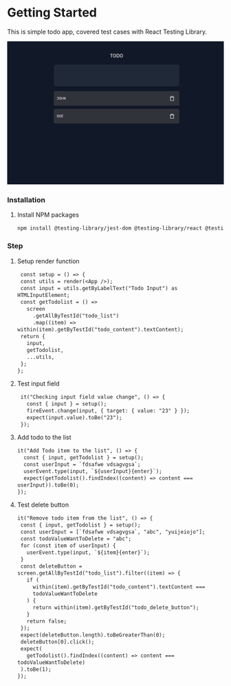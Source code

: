 # Getting Started

This is simple todo app, covered test cases with React Testing Library.

![img.png](img.png)

### Installation

1. Install NPM packages
   ```sh
   npm install @testing-library/jest-dom @testing-library/react @testing-library/user-event @types/jest
   ```

### Step

1. Setup render function
   ```tsx
    const setup = () => {
    const utils = render(<App />);
    const input = utils.getByLabelText("Todo Input") as HTMLInputElement;
    const getTodolist = () =>
      screen
        .getAllByTestId("todo_list")
        .map((item) => within(item).getByTestId("todo_content").textContent);
    return {
      input,
      getTodolist,
      ...utils,
    };
   };
   ```

2. Test input field
   ```tsx
    it("Checking input field value change", () => {
      const { input } = setup();
      fireEvent.change(input, { target: { value: "23" } });
      expect(input.value).toBe("23");
    });
   ```

3. Add todo to the list
   ```tsx
   it("Add Todo item to the list", () => {
     const { input, getTodolist } = setup();
     const userInput = `fdsafwe vdsagvgsa`;
     userEvent.type(input, `${userInput}{enter}`);
     expect(getTodolist().findIndex((content) => content === userInput)).toBe(0);
   });
   ```

3. Test delete button
   ```tsx
   it("Remove todo item from the list", () => {
    const { input, getTodolist } = setup();
    const userInput = [`fdsafwe vdsagvgsa`, "abc", "yuijeiojo"];
    const todoValueWantToDelete = "abc";
    for (const item of userInput) {
      userEvent.type(input, `${item}{enter}`);
    }
    const deleteButton = screen.getAllByTestId("todo_list").filter((item) => {
      if (
        within(item).getByTestId("todo_content").textContent ===
        todoValueWantToDelete
      ) {
        return within(item).getByTestId("todo_delete_button");
      }
      return false;
    });
    expect(deleteButton.length).toBeGreaterThan(0);
    deleteButton[0].click();
    expect(
      getTodolist().findIndex((content) => content === todoValueWantToDelete)
    ).toBe(1);
   });
   ```
